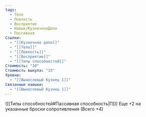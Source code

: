 ```yaml
---
tags:
  - Тело
  - Ловкость
  - Восприятие
  - Навык/КузнечноеДело
  - Пассивная
Ссылки:
  - "[[Кузнечное дело]]"
  - "[[Тело]]"
  - "[[Ловкость]]"
  - "[[Восприятие]]"
  - "[[Типы способностей]]"
Стоимость: "10"
Стоимость выкупа: "15"
Уровни:
  - "[[Выносливый Кузнец 1]]"
Связанные навыки:
  - "[[Выносливый Кузнец 1]]"
---
```

([[Типы способностей#Пассивная способность|П]]) Еще +2 на указанные броски сопротивления (Всего +4)